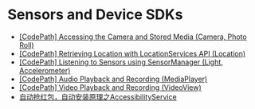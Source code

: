 # Sensors and Device SDKs

* [\[CodePath\] Accessing the Camera and Stored Media \(Camera, Photo Roll\)](http://guides.codepath.com/android/Accessing-the-Camera-and-Stored-Media)
* [\[CodePath\] Retrieving Location with LocationServices API \(Location\)](http://guides.codepath.com/android/Retrieving-Location-with-LocationServices-API)
* [\[CodePath\] Listening to Sensors using SensorManager \(Light, Accelerometer\)](http://guides.codepath.com/android/Listening-to-Sensors-using-SensorManager)
* [\[CodePath\] Audio Playback and Recording \(MediaPlayer\)](http://guides.codepath.com/android/Audio-Playback-and-Recording)
* [\[CodePath\] Video Playback and Recording \(VideoView\)](http://guides.codepath.com/android/Video-Playback-and-Recording)
* [自动抢红包，自动安装原理之AccessibilityService](http://www.jianshu.com/p/65afab3d1e2a)

